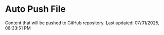 # Auto Push File

Content that will be pushed to GitHub repository.
Last updated: 07/01/2025, 08:33:51 PM